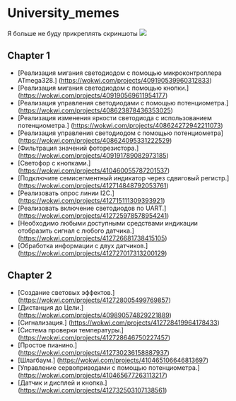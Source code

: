 # University_memes

Я больше не буду прикреплять скриншоты
![](https://tenor.com/ru/view/yes-sam-metal-gear-rising-gif-24774136)

## Chapter 1
- [Реализация мигания светодиодом с помощью микроконтроллера ATmega328.] (https://wokwi.com/projects/409190539960312833)
- [Реализация мигания светодиодом с помощью кнопки.] (https://wokwi.com/projects/409190569611954177)
- [Реализация управления светодиодами с помощью потенциометра.] (https://wokwi.com/projects/408623878436353025)
- [Реализация изменения яркости светодиода с использованием потенциометра.] (https://wokwi.com/projects/408624272942211073)
- [Реализация управления светодиодом с помощью потенциометра] (https://wokwi.com/projects/408624095331222529)
- [Фильтрация значений фоторезистора.] (https://wokwi.com/projects/409191789082973185)
- [Светофор с кнопками.] (https://wokwi.com/projects/410460055787201537)
- [Подключите семисегментный индикатор через сдвиговый регистр.] (https://wokwi.com/projects/412714848792053761)
- [Реализовать опрос линии I2C.] (https://wokwi.com/projects/412715111309393921)
- [Реализовать включение светодиодов по UART.] (https://wokwi.com/projects/412725978578954241)
- [Необходимо любыми доступными средствами индикации отобразить сигнал с любого датчика.] (https://wokwi.com/projects/412726681738415105)
- [Обработка информации с двух датчиков.] (https://wokwi.com/projects/412727017313200129)



## Chapter 2
- [Создание световых эффектов.] (https://wokwi.com/projects/412728005499769857)
- [Дистанция до Цели.] (https://wokwi.com/projects/409890574829221889)
- [Сигнализация.] (https://wokwi.com/projects/412728419964178433)
- [Система проверки температуры.] (https://wokwi.com/projects/412728646750227457)
- [Простое пианино.] (https://wokwi.com/projects/412730236158887937)
- [Шлагбаум.] (https://wokwi.com/projects/410465106646813697)
- [Управление сервоприводами с помощью потенциометра.] (https://wokwi.com/projects/410465677263113217)
- [Датчик и дисплей и кнопка.] (https://wokwi.com/projects/412732503107138561)
